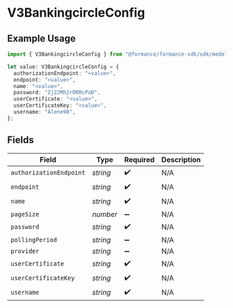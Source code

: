 # V3BankingcircleConfig

## Example Usage

```typescript
import { V3BankingcircleConfig } from "@formance/formance-sdk/sdk/models/shared";

let value: V3BankingcircleConfig = {
  authorizationEndpoint: "<value>",
  endpoint: "<value>",
  name: "<value>",
  password: "ZjZJMh2rORRcPoD",
  userCertificate: "<value>",
  userCertificateKey: "<value>",
  username: "Alene98",
};
```

## Fields

| Field                   | Type                    | Required                | Description             |
| ----------------------- | ----------------------- | ----------------------- | ----------------------- |
| `authorizationEndpoint` | *string*                | :heavy_check_mark:      | N/A                     |
| `endpoint`              | *string*                | :heavy_check_mark:      | N/A                     |
| `name`                  | *string*                | :heavy_check_mark:      | N/A                     |
| `pageSize`              | *number*                | :heavy_minus_sign:      | N/A                     |
| `password`              | *string*                | :heavy_check_mark:      | N/A                     |
| `pollingPeriod`         | *string*                | :heavy_minus_sign:      | N/A                     |
| `provider`              | *string*                | :heavy_minus_sign:      | N/A                     |
| `userCertificate`       | *string*                | :heavy_check_mark:      | N/A                     |
| `userCertificateKey`    | *string*                | :heavy_check_mark:      | N/A                     |
| `username`              | *string*                | :heavy_check_mark:      | N/A                     |